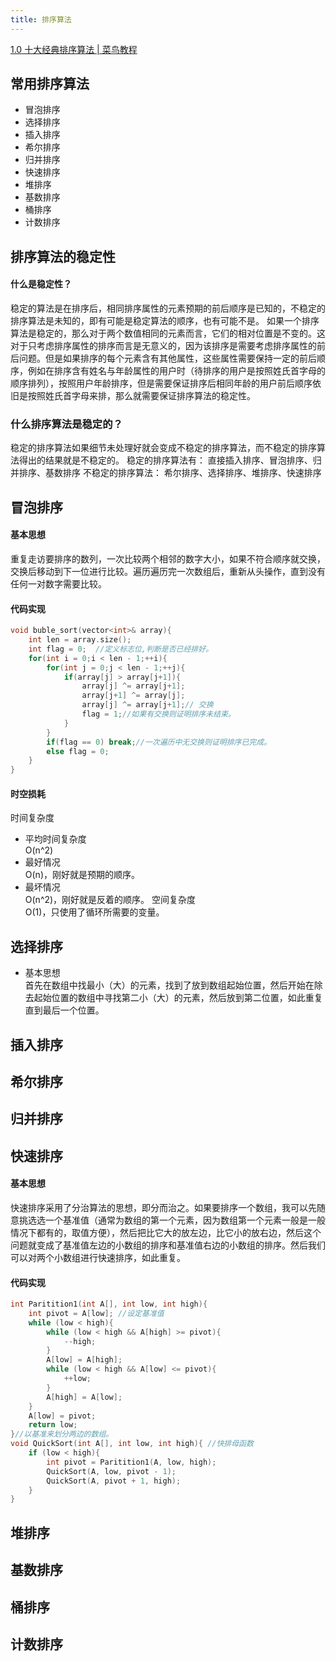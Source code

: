 ```yaml
---
title: 排序算法
---
```

[1.0 十大经典排序算法 | 菜鸟教程](https://www.runoob.com/w3cnote/ten-sorting-algorithm.html)
## 常用排序算法
- 冒泡排序
- 选择排序
- 插入排序
- 希尔排序
- 归并排序
- 快速排序
- 堆排序
- 基数排序
- 桶排序
- 计数排序
## 排序算法的稳定性
#### 什么是稳定性？
稳定的算法是在排序后，相同排序属性的元素预期的前后顺序是已知的，不稳定的排序算法是未知的，即有可能是稳定算法的顺序，也有可能不是。
如果一个排序算法是稳定的，那么对于两个数值相同的元素而言，它们的相对位置是不变的。这对于只考虑排序属性的排序而言是无意义的，因为该排序是需要考虑排序属性的前后问题。但是如果排序的每个元素含有其他属性，这些属性需要保持一定的前后顺序，例如在排序含有姓名与年龄属性的用户时（待排序的用户是按照姓氏首字母的顺序排列），按照用户年龄排序，但是需要保证排序后相同年龄的用户前后顺序依旧是按照姓氏首字母来排，那么就需要保证排序算法的稳定性。
### 什么排序算法是稳定的？
稳定的排序算法如果细节未处理好就会变成不稳定的排序算法，而不稳定的排序算法得出的结果就是不稳定的。
稳定的排序算法有：
直接插入排序、冒泡排序、归并排序、基数排序
不稳定的排序算法：
希尔排序、选择排序、堆排序、快速排序
## 冒泡排序
#### 基本思想
重复走访要排序的数列，一次比较两个相邻的数字大小，如果不符合顺序就交换，交换后移动到下一位进行比较。遍历遍历完一次数组后，重新从头操作，直到没有任何一对数字需要比较。  
#### 代码实现  
```cpp  
void buble_sort(vector<int>& array){  
	int len = array.size();  
	int flag = 0;  //定义标志位,判断是否已经排好。
	for(int i = 0;i < len - 1;++i){  
		for(int j = 0;j < len - 1;++j){  
			if(array[j] > array[j+1]){  
				array[j] ^= array[j+1];  
				array[j+1] ^= array[j];  
				array[j] ^= array[j+1];// 交换  
				flag = 1;//如果有交换则证明排序未结束。  
			}  
		}  
		if(flag == 0) break;//一次遍历中无交换则证明排序已完成。  
		else flag = 0;  
	}  
}  
```
#### 时空损耗  
时间复杂度  
-   平均时间复杂度  
	O(n^2)
-   最好情况  
	O(n)，刚好就是预期的顺序。
-   最坏情况  
	O(n^2)，刚好就是反着的顺序。
空间复杂度  
O(1)，只使用了循环所需要的变量。    
## 选择排序
-   基本思想  
    首先在数组中找最小（大）的元素，找到了放到数组起始位置，然后开始在除去起始位置的数组中寻找第二小（大）的元素，然后放到第二位置，如此重复直到最后一个位置。
## 插入排序
## 希尔排序
## 归并排序
## 快速排序
#### 基本思想
快速排序采用了分治算法的思想，即分而治之。如果要排序一个数组，我可以先随意挑选选一个基准值（通常为数组的第一个元素，因为数组第一个元素一般是一般情况下都有的，取值方便），然后把比它大的放左边，比它小的放右边，然后这个问题就变成了基准值左边的小数组的排序和基准值右边的小数组的排序。然后我们可以对两个小数组进行快速排序，如此重复。
#### 代码实现
```cpp
int Paritition1(int A[], int low, int high){
	int pivot = A[low]; //设定基准值
	while (low < high){
		while (low < high && A[high] >= pivot){
			--high;
		}
		A[low] = A[high];
		while (low < high && A[low] <= pivot){
			++low;
		}
		A[high] = A[low];
	}
	A[low] = pivot;
	return low;
}//以基准来划分两边的数组。
void QuickSort(int A[], int low, int high){ //快排母函数
	if (low < high){
		int pivot = Paritition1(A, low, high);
		QuickSort(A, low, pivot - 1);
		QuickSort(A, pivot + 1, high);
	}
}
```
## 堆排序
## 基数排序
## 桶排序
## 计数排序